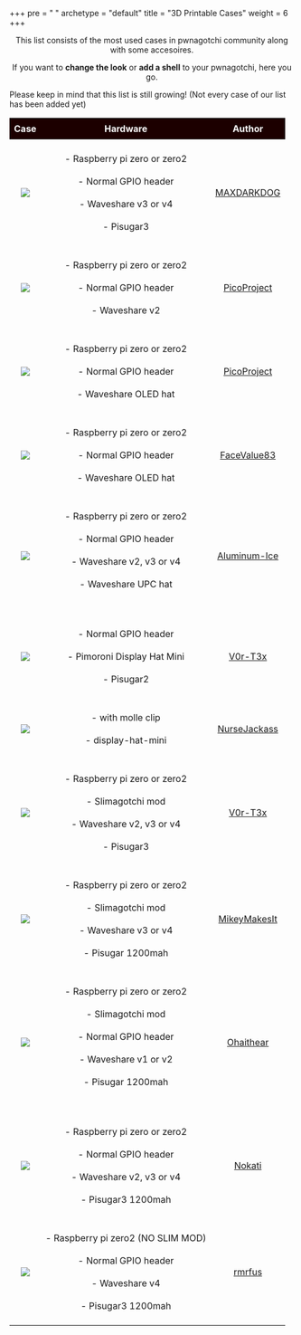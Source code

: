 +++
pre = "<i class='fas fa-box-open'></i> "
archetype = "default"
title = "3D Printable Cases"
weight = 6
+++

<style>

td {
  padding: 0.5rem;
}

th {
background: #1c0000;
padding: 0.5rem;
color: #fff !important;
}

img {
  max-width: 100% !important; /* Ensure images don't exceed the width of their container */
  height: auto !important;    /* Maintain the aspect ratio of the image */
  margin: 0 auto !important;   /* Center images within their container */
}

th {
background: #30000;
padding: 0.5rem;
color: #fff !important;
}


</style>

<p style="text-align: center;">This list consists of the most used cases in pwnagotchi community along with some accesoires.</p>
  <p style="text-align: center;">If you want to <strong>change the look</strong> or <strong>add a shell</strong> to your pwnagotchi, here you go.</p>
<p>Please keep in mind that this list is still growing! (Not every case of our list has been added yet)</p>
<div>

<table>
  <thead>
    <tr>
      <th style="text-align: center;">Case</th>
      <th style="text-align: center;">Hardware</th>
      <th style="text-align: center;">Author</th>
    </tr>
  </thead>
  <tbody>
  <tr>
  <td><p align="center" dir="auto"><animated-image data-catalyst=""><a target="_blank" rel="noopener noreferrer" href="https://cults3d.com/en/3d-model/gadget/coque-pwnagotchi-waveshare3-pisugar3-et-protection-d-ecran-plexiglass" data-target="animated-image.originalLink"><img src="https://files.cults3d.com/uploaders/24091331/illustration-file/75bcd664-bda6-4743-8067-54f6f527a808/20230508_111605.jpg" height="300" style="max-width: 100%; display: inline-block;" data-target="animated-image.originalImage"></a>
        <span class="AnimatedImagePlayer" data-target="animated-image.player" hidden="">
          <a data-target="animated-image.replacedLink" class="AnimatedImagePlayer-images" href="https://cults3d.com/en/3d-model/gadget/coque-pwnagotchi-waveshare3-pisugar3-et-protection-d-ecran-plexiglass" target="_blank"> </span>
  <td><p style="text-align: center;">- Raspberry pi zero or zero2 <br></br>
            - Normal GPIO header<br></br>
            - Waveshare v3 or v4 <br></br>
            - Pisugar3</p></td>
  <td style="text-align: center;"><a href="https://cults3d.com/en/users/maxdarkdog/3d-models" target="_blank">MAXDARKDOG</a></td>
  </tr>
  <tr>
  <td><p align="center" dir="auto"><a target="_blank" rel="noopener noreferrer" href="https://www.thingiverse.com/thing:4511022"><img src="https://img.thingiverse.com/cdn-cgi/image/fit=contain,quality=95/https://cdn.thingiverse.com/assets/ed/c5/89/6f/a4/large_display_pico_cae_eink_I_photo_1_20200629.png" height="300" style="max-width: 100%;"></a></td>
  <td><p style="text-align: center;">
            - Raspberry pi zero or zero2<br></br>
            - Normal GPIO header<br></br>
            - Waveshare v2</p></td>
  <td style="text-align: center;"><a id="centered" href="https://www.thingiverse.com/picoproject/designs" target="_blank">PicoProject</a></td>
  </tr>
  <tr>
  <td><p align="center" dir="auto"><a target="_blank" rel="noopener noreferrer" href="https://www.thingiverse.com/thing:4297526"><img src="https://img.thingiverse.com/cdn-cgi/image/fit=contain,quality=95/https://cdn.thingiverse.com/assets/b9/fa/a1/1f/fb/large_display_pico_case_seriesA_photo5_20200419.png" height="300" style="max-width: 100%;"></a></td>
  <td><p style="text-align: center;">
            - Raspberry pi zero or zero2<br></br>
            - Normal GPIO header<br></br>
            - Waveshare OLED hat</p></td>
  <td style="text-align: center;"><a id="centered" href="https://www.thingiverse.com/picoproject/designs" target="_blank">PicoProject</a></td>
  </tr>
  <tr>
  <td><p align="center" dir="auto"><a target="_blank" rel="noopener noreferrer" href="https://www.thingiverse.com/thing:6046594"><img src="https://img.thingiverse.com/cdn-cgi/image/fit=contain,quality=95/https://cdn.thingiverse.com/assets/33/48/59/16/f4/large_display_3ce863d8-8e96-4158-9f67-1ab39a8ae89b.png" height="300" style="max-width: 100%;"></a></p></td>
  <td><p style="text-align: center;">
              - Raspberry pi zero or zero2<br></br>
              - Normal GPIO header<br></br>
              - Waveshare OLED hat</p></td>
  <td style="text-align: center;"><a id="centered" href="https://www.thingiverse.com/facevalue83/designs" target="_blank">FaceValue83</a></td>
  </tr>
  <tr>
<td><p align="center" dir="auto"><a target="_blank" rel="noopener noreferrer" href="https://github.com/aluminum-ice/pwnagotchi_rpiz2w_case"><img src="https://user-images.githubusercontent.com/12374267/265144566-e2619066-1524-45c5-ba61-141decb1ceec.jpeg" height="300" style="max-width: 100%;"></a></p></td>
<td><p style="text-align: center;">
- Raspberry pi zero or zero2<br></br>
- Normal GPIO header<br></br>
- Waveshare v2, v3 or v4 <br></br>
- Waveshare UPC hat<br></br>
</p></td>
<td style="text-align: center;"><a id="centered" href="https://github.com/aluminum-ice/" target="_blank">Aluminum-Ice</a></td>
</tr>
<tr>
<td><p align="center" dir="auto"><a target="_blank" rel="noopener noreferrer" href="https://www.printables.com/de/model/524034-pwnagotchi-case-for-pimoroni-display-hat-mini-and-"><img src="https://media.printables.com/media/prints/524034/images/4238249_9915179b-23d7-46ae-84a3-9c6055dd6778/thumbs/inside/1280x960/jpg/img_20230621_060108.webp" height="300" style="max-width: 100%;"></a></p></td>
<td><p style="text-align: center;">
  - Normal GPIO header<br></br>
  - Pimoroni Display Hat Mini<br></br>
  - Pisugar2</p></td>
<td style="text-align: center;"><a id="centered" href="https://github.com/V0r-T3x/" target="_blank">V0r-T3x</a></td>
</tr>
<tr>
<td><p align="center" dir="auto"><a target="_blank" rel="noopener noreferrer" href="https://www.printables.com/de/model/618355-pwnagotchi-display-hat-mini-w-molle-clip"><img src="https://media.printables.com/media/prints/618355/stls/4905622_2f0cde70-f54c-4ef0-8b84-2af65c6bfc9e_19e8d12e-29b8-4afc-aaca-2632ed00bda4/thumbs/cover/320x240/png/pwnagotchi-dhm-molle_preview.webp" height="300" style="max-width: 100%;"></a></p></td>
<td><p style="text-align: center;">
  - with molle clip<br></br>
  - display-hat-mini</p></td>
<td style="text-align: center;"><a id="centered" href="https://github.com/Sniffleupagus/" target="_blank">NurseJackass</a></td>
</tr>
<tr>
<td><p align="center" dir="auto"><a target="_blank" rel="noopener noreferrer" href="https://cults3d.com/en/3d-model/gadget/slimagotchi-waveshare3-pisugar3-shell-and-screen-protector-plexiglass"><img src="https://files.cults3d.com/uploaders/29237791/illustration-file/acf63228-18e2-42ab-8567-89b23c8b7541/IMG_20230912_194744__01.jpg" height="300" style="max-width: 100%;"></a></p></td>
<td><p style="text-align: center;">
  - Raspberry pi zero or zero2<br></br>
  - Slimagotchi mod<br></br>
  - Waveshare v2, v3 or v4<br></br>
  - Pisugar3</p></td>
<td style="text-align: center;"><a id="centered" href="https://github.com/V0r-T3x/" target="_blank">V0r-T3x</a></td>
</tr>
<tr>
<td><p align="center" dir="auto"><a target="_blank" rel="noopener noreferrer" href="https://www.printables.com/de/model/168536-pwnagotchi-case-wavesharev2-low-profile-pisugar-12"><img src="https://media.printables.com/media/prints/168536/images/1576992_b0cb29c7-8f4d-4c77-8f57-2fc55b4ee4ad/thumbs/inside/1280x960/jpeg/img_1057_168536.webp" height="300" style="max-width: 100%;"></a></p></td>
<td><p style="text-align: center;">
  - Raspberry pi zero or zero2<br></br>
  - Slimagotchi mod<br></br>
  - Waveshare v3 or v4 <br></br>
  - Pisugar 1200mah</p></td>
<td style="text-align: center;"><a id="centered" href="https://www.printables.com/de/@mikeymakesit" target="_blank">MikeyMakesIt</a></td>
</tr>
<tr>
<td><p align="center" dir="auto"><a target="_blank" rel="noopener noreferrer" href="https://www.thingiverse.com/thing:3920904"><img src="https://img.thingiverse.com/cdn-cgi/image/fit=contain,quality=95/https://cdn.thingiverse.com/assets/c6/72/b3/2a/60/large_display_IMG_5243.JPG" height="300" style="max-width: 100%;"></a></p></td>
<td><p style="text-align: center;">
  - Raspberry pi zero or zero2<br></br>
  - Slimagotchi mod<br></br>
  - Normal GPIO header<br></br>
  - Waveshare v1 or v2 <br></br>
  - Pisugar 1200mah<br></br>
  </p></td>
<td style="text-align: center;"><a id="centered" href="https://www.thingiverse.com/ohaithear/designs" target="_blank">Ohaithear</a></td>
</tr>
<tr>
<td><p align="center" dir="auto"><a target="_blank" rel="noopener noreferrer" href="https://www.thingiverse.com/thing:5450141"><img src="https://img.thingiverse.com/cdn-cgi/image/fit=contain,quality=95/https://cdn.thingiverse.com/assets/8f/72/0e/0b/0b/large_display_68105262175__E5001BDA-82E5-4F40-BB45-84BB6F713BB7.jpeg" height="300" style="max-width: 100%;"></a></p></td>
<td><p style="text-align: center;">
  - Raspberry pi zero or zero2<br></br>
  - Normal GPIO header<br></br>
  - Waveshare v2, v3 or v4<br></br>
  - Pisugar3 1200mah</p></td>
<td style="text-align: center;"><a id="centered" href="https://www.thingiverse.com/nokati/designs" target="_blank">Nokati</a></td>
</tr>
<tr>
<td><p align="center" dir="auto"><a target="_blank" rel="noopener noreferrer" href="https://www.thingiverse.com/thing:5450141"><img src="https://cdn.thingiverse.com/assets/44/b0/63/76/9d/large_display_f150a2fc-e52c-4d80-95fe-973d7dd1eb2b.jpeg" height="300" style="max-width: 100%;"></a></p></td>
<td><p style="text-align: center;">
  - Raspberry pi zero2 (NO SLIM MOD) <br></br>
  - Normal GPIO header<br></br>
  - Waveshare v4<br></br>
  - Pisugar3 1200mah</p></td>
<td style="text-align: center;"><a id="centered" href="https://www.thingiverse.com/rmrfus/designs" target="_blank">rmrfus</a></td>
</tr>
<!--
<tr>
<td><p align="center" dir="auto"><a target="_blank" rel="noopener noreferrer" href="project-link"><img src="img-link" height="300" style="max-width: 100%;"></a></p></td>
<td><p style="text-align: center;">
  - Raspberry pi zero or zero2<br></br>
  - Normal GPIO header<br></br>
  - Waveshare v2 or v3<br></br>
  - Pisugar3 1200mah</p></td>
<td style="text-align: center;"><a id="centered" href="-link" target="_blank">Author</a></td>
</tr>
-->
  </tbody>
  </table>




</div>

<br></br>




  <div id="navigation">


  </div>

  </section>

  <div style="left: -1000px; overflow: scroll; position: absolute; top: -1000px; border: none; box-sizing: content-box; height: 200px; margin: 0px; padding: 0px; width: 200px;">
    <div style="border: none; box-sizing: content-box; height: 200px; margin: 0px; padding: 0px; width: 200px;"></div>
  </div>
  <script src="./js/clipboard.min_1619273531.js"></script>
  <script src="./js/perfect-scrollbar.min_1619273531.js"></script>
  <script src="./js/perfect-scrollbar.jquery.min_1619273531.js"></script>
  <script src="./js/jquery.sticky_1619273531.js"></script>
  <script src="./js/featherlight.min_1619273531.js"></script>
  <script src="./js/html5shiv-printshiv.min_1619273531.js"></script>
  <script src="./js/highlight.pack_1619273531.js"></script>
  <script>hljs.initHighlightingOnLoad();</script>
  <script src="./js/modernizr.custom.71422_1619273531.js"></script>
  <script src="./js/learn_1619273531.js"></script>
  <script src="./js/hugo-learn_1619273531.js"></script>

  <link href="./mermaid/mermaid_1619273531.css" type="text/css" rel="stylesheet">
  <script src="./mermaid/mermaid_1619273531.js"></script>
  <script>
      mermaid.initialize({ startOnLoad: true });
  </script>
  <script async="" defer="" src="../../buttons.github.io/buttons.js"></script>

<script async="" src="../../platform.twitter.com/widgets.js" charset="utf-8"></script>

<script type="text/javascript">
var gaJsHost = (("https:" == document.location.protocol) ? "https://ssl." : "http://www.");
document.write(unescape("%3Cscript src='" + gaJsHost + "google-analytics.com/ga.js' type='text/javascript'%3E%3C/script%3E"));
</script><script src="../../ssl.google-analytics.com/ga.js" type="text/javascript"></script>
<script type="text/javascript">
try {
var pageTracker = _gat._getTracker("UA-149427491-1");
pageTracker._trackPageview();
} catch(err) {}</script>
